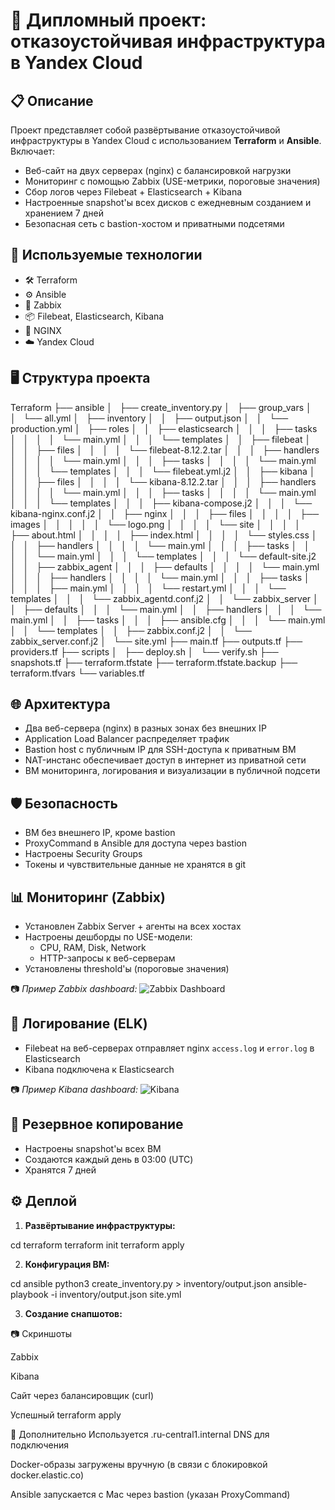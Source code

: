 # 🚀 Дипломный проект: отказоустойчивая инфраструктура в Yandex Cloud

## 📋 Описание

Проект представляет собой развёртывание отказоустойчивой инфраструктуры в Yandex Cloud с использованием **Terraform** и **Ansible**. Включает:

- Веб-сайт на двух серверах (nginx) с балансировкой нагрузки
- Мониторинг с помощью Zabbix (USE-метрики, пороговые значения)
- Сбор логов через Filebeat + Elasticsearch + Kibana
- Настроенные snapshot'ы всех дисков с ежедневным созданием и хранением 7 дней
- Безопасная сеть с bastion-хостом и приватными подсетями

## 🧰 Используемые технологии

- 🛠 Terraform
- ⚙️ Ansible
- 🧠 Zabbix
- 📦 Filebeat, Elasticsearch, Kibana
- 🐧 NGINX
- ☁️ Yandex Cloud

## 🖥️ Структура проекта

Terraform
├── ansible
│   ├── create_inventory.py
│   ├── group_vars
│   │   └── all.yml
│   ├── inventory
│   │   ├── output.json
│   │   └── production.yml
│   ├── roles
│   │   ├── elasticsearch
│   │   │   ├── tasks
│   │   │   │   └── main.yml
│   │   │   └── templates
│   │   ├── filebeat
│   │   │   ├── files
│   │   │   │   └── filebeat-8.12.2.tar
│   │   │   ├── handlers
│   │   │   │   └── main.yml
│   │   │   ├── tasks
│   │   │   │   └── main.yml
│   │   │   └── templates
│   │   │       └── filebeat.yml.j2
│   │   ├── kibana
│   │   │   ├── files
│   │   │   │   └── kibana-8.12.2.tar
│   │   │   ├── handlers
│   │   │   │   └── main.yml
│   │   │   ├── tasks
│   │   │   │   └── main.yml
│   │   │   └── templates
│   │   │       ├── kibana-compose.j2
│   │   │       └── kibana-nginx.conf.j2
│   │   ├── nginx
│   │   │   ├── files
│   │   │   │   ├── images
│   │   │   │   │   └── logo.png
│   │   │   │   └── site
│   │   │   │       ├── about.html
│   │   │   │       ├── index.html
│   │   │   │       └── styles.css
│   │   │   ├── handlers
│   │   │   │   └── main.yml
│   │   │   ├── tasks
│   │   │   │   └── main.yml
│   │   │   └── templates
│   │   │       └── default-site.j2
│   │   ├── zabbix_agent
│   │   │   ├── defaults
│   │   │   │   └── main.yml
│   │   │   ├── handlers
│   │   │   │   └── main.yml
│   │   │   ├── tasks
│   │   │   │   ├── main.yml
│   │   │   │   └── restart.yml
│   │   │   └── templates
│   │   │       └── zabbix_agentd.conf.j2
│   │   └── zabbix_server
│   │       ├── defaults
│   │       │   └── main.yml
│   │       ├── handlers
│   │       │   └── main.yml
│   │       ├── tasks
│   │       │   ├── ansible.cfg
│   │       │   └── main.yml
│   │       └── templates
│   │           ├── zabbix.conf.j2
│   │           └── zabbix_server.conf.j2
│   └── site.yml
├── main.tf
├── outputs.tf
├── providers.tf
├── scripts
│   ├── deploy.sh
│   └── verify.sh
├── snapshots.tf
├── terraform.tfstate
├── terraform.tfstate.backup
├── terraform.tfvars
└── variables.tf

## 🌐 Архитектура

- Два веб-сервера (nginx) в разных зонах без внешних IP
- Application Load Balancer распределяет трафик
- Bastion host с публичным IP для SSH-доступа к приватным ВМ
- NAT-инстанс обеспечивает доступ в интернет из приватной сети
- ВМ мониторинга, логирования и визуализации в публичной подсети

## 🛡 Безопасность

- ВМ без внешнего IP, кроме bastion
- ProxyCommand в Ansible для доступа через bastion
- Настроены Security Groups
- Токены и чувствительные данные не хранятся в git

## 📊 Мониторинг (Zabbix)

- Установлен Zabbix Server + агенты на всех хостах
- Настроены дешборды по USE-модели:
  - CPU, RAM, Disk, Network
  - HTTP-запросы к веб-серверам
- Установлены threshold'ы (пороговые значения)

📷 _Пример Zabbix dashboard:_
![Zabbix Dashboard](./screenshots/zabbix_dashboard.png)

## 📑 Логирование (ELK)

- Filebeat на веб-серверах отправляет nginx `access.log` и `error.log` в Elasticsearch
- Kibana подключена к Elasticsearch

📷 _Пример Kibana dashboard:_
![Kibana](./screenshots/kibana.png)

## 💾 Резервное копирование

- Настроены snapshot'ы всех ВМ
- Создаются каждый день в 03:00 (UTC)
- Хранятся 7 дней

## ⚙️ Деплой

1. **Развёртывание инфраструктуры:**

cd terraform
terraform init
terraform apply

2. **Конфигурация ВМ:** 

cd ansible
python3 create_inventory.py > inventory/output.json
ansible-playbook -i inventory/output.json site.yml

3. **Создание снапшотов:**

📷 Скриншоты

Zabbix

Kibana

Сайт через балансировщик (curl)

Успешный terraform apply

📁 Дополнительно
Используется .ru-central1.internal DNS для подключения

Docker-образы загружены вручную (в связи с блокировкой docker.elastic.co)

Ansible запускается с Mac через bastion (указан ProxyCommand)
